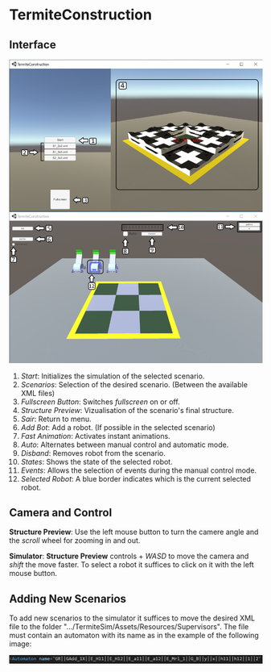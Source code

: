 # TermiteConstruction

## Interface
![](Manual1.png)
1. *Start*: Initializes the simulation of the selected scenario.
1. *Scenarios*: Selection of the desired scenario. (Between the available XML files)
1. *Fullscreen Button*: Switches _fullscreen_ on or off.
1. *Structure Preview*: Vizualisation of the scenario's final structure.
1. *Sair*: Return to menu.
1. *Add Bot*: Add a robot. (If possible in the selected scenario)
1. *Fast Animation*: Activates instant animations.
1. *Auto*: Alternates between manual control and automatic mode.
1. *Disband*: Removes robot from the scenario.
1. *States*: Shows the state of the selected robot.
1. *Events*: Allows the selection of events during the manual control mode.
1. *Selected Robot*: A blue border indicates which is the current selected robot.

## Camera and Control

**Structure Preview**: Use the left mouse button to turn the camere angle and the _scroll_ wheel for zooming in and out.

**Simulator**: **Structure Preview** controls + *WASD* to move the camera and *shift* the move faster. To select a robot it suffices to click on it with the left mouse button.

## Adding New Scenarios
To add new scenarios to the simulator it suffices to move the desired XML file to the folder ".../TermiteSim/Assets/Resources/Supervisors". 
The file must contain an automaton with its name as in the example of the following image:

![](SupervisorModel.png)

